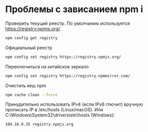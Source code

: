 # Проблемы с зависанием npm i

Проверить текуций реестр.
По умолчанию используется https://registry.npmjs.org/.

```bash
npm config get registry
```

Официальный реестр

```bash
npm config set registry https://registry.npmjs.org/
```

Переключиться на китайское зеркало

```bash
npm config set registry https://registry.npmmirror.com/
```

Очистить кеш npm

```bash
npm cache clean --force
```

Принудительно использовать IPv4 (если IPv6 глючит)
вручную прописать IP в /etc/hosts (Linux/macOS).
Или C:\Windows\System32\drivers\etc\hosts (Windows):

```bash
104.16.0.35 registry.npmjs.org
```
